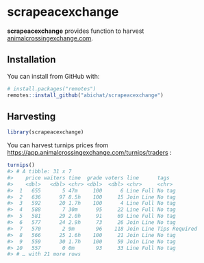 
<!-- README.md is generated from README.Rmd. Please edit that file -->

# scrapeacexchange

<!-- badges: start -->

<!-- badges: end -->

**scrapeacexchange** provides function to harvest
[animalcrossingexchange.com](https://app.animalcrossingexchange.com).

## Installation

You can install from GitHub with:

``` r
# install.packages("remotes")
remotes::install_github("abichat/scrapeacexchange")
```

## Harvesting

``` r
library(scrapeacexchange)
```

You can harvest turnips prices from
<https://app.animalcrossingexchange.com/turnips/traders> :

``` r
turnips()
#> # A tibble: 31 x 7
#>    price waiters time  grade voters line      tags         
#>    <dbl>   <dbl> <chr> <dbl>  <dbl> <chr>     <chr>        
#>  1   655       5 47m     100      6 Line Full No tag       
#>  2   636      97 8.5h    100     15 Join Line No tag       
#>  3   592      20 1.7h    100      4 Line Full No tag       
#>  4   588       7 30m      95     22 Line Full No tag       
#>  5   581      29 2.0h     91     69 Line Full No tag       
#>  6   577      24 2.9h     73     26 Join Line No tag       
#>  7   570       2 9m       96    118 Join Line Tips Required
#>  8   566      25 1.6h    100     21 Join Line No tag       
#>  9   559      30 1.7h    100     59 Join Line No tag       
#> 10   557       0 0m       93     33 Line Full No tag       
#> # … with 21 more rows
```
